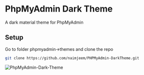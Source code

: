 # PhpMyAdmin Dark Theme

A dark material theme for PhpMyAdmin

## Setup

Go to folder phpmyadmin->themes and clone the repo
```bash
git clone https://github.com/naimjeem/PHPMyAdmin-DarkTheme.git
```

![PhpMyAdmin-Dark-Theme](https://github.com/naimjeem/PHPMyAdmin-DarkTheme/blob/master/pmadark.png?raw=true)
